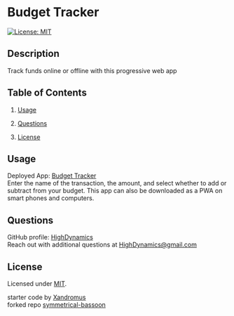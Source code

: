 # Budget Tracker

[![License: MIT](https://img.shields.io/badge/License-MIT-yellow.svg)](https://opensource.org/licenses/MIT)

## Description

Track funds online or offline with this progressive web app

## Table of Contents

1. [Usage](#Usage)

2. [Questions](#Questions)

3. [License](#License)

## Usage

Deployed App: [Budget Tracker](https://secret-wave-76054.herokuapp.com/)  
Enter the name of the transaction, the amount, and select whether to add or subtract from your budget. This app can also be downloaded as a PWA on smart phones and computers.

## Questions

GitHub profile: [HighDynamics](https://github.com/HighDynamics)  
Reach out with additional questions at <HighDynamics@gmail.com>

## License

Licensed under [MIT](https://opensource.org/licenses/MIT).

starter code by [Xandromus](https://github.com/Xandromus)  
forked repo [symmetrical-bassoon](https://github.com/coding-boot-camp/symmetrical-bassoon)
